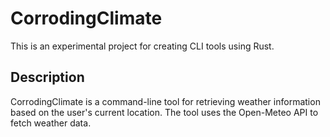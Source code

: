 #  CorrodingClimate

This is an experimental project for creating CLI tools using Rust.

## Description 

CorrodingClimate is a command-line tool for retrieving weather information based on the user's current location. The tool uses the Open-Meteo API to fetch weather data.